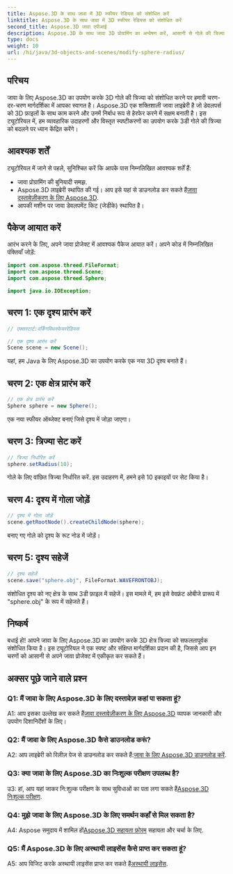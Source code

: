 ```yaml
---
title: Aspose.3D के साथ जावा में 3D स्फीयर रेडियस को संशोधित करें
linktitle: Aspose.3D के साथ जावा में 3D स्फीयर रेडियस को संशोधित करें
second_title: Aspose.3D जावा एपीआई
description: Aspose.3D के साथ जावा 3D प्रोग्रामिंग का अन्वेषण करें, आसानी से गोले की त्रिज्या को संशोधित करें। निर्बाध 3डी विकास अनुभव के लिए अभी डाउनलोड करें।
type: docs
weight: 10
url: /hi/java/3d-objects-and-scenes/modify-sphere-radius/
---
```

## परिचय

जावा के लिए Aspose.3D का उपयोग करके 3D गोले की त्रिज्या को संशोधित करने पर हमारी चरण-दर-चरण मार्गदर्शिका में आपका स्वागत है। Aspose.3D एक शक्तिशाली जावा लाइब्रेरी है जो डेवलपर्स को 3D फ़ाइलों के साथ काम करने और उनमें निर्बाध रूप से हेरफेर करने में सक्षम बनाती है। इस ट्यूटोरियल में, हम व्यावहारिक उदाहरणों और विस्तृत स्पष्टीकरणों का उपयोग करके 3डी गोले की त्रिज्या को बदलने पर ध्यान केंद्रित करेंगे।

## आवश्यक शर्तें

ट्यूटोरियल में जाने से पहले, सुनिश्चित करें कि आपके पास निम्नलिखित आवश्यक शर्तें हैं:

- जावा प्रोग्रामिंग की बुनियादी समझ.
-  Aspose.3D लाइब्रेरी स्थापित की गई। आप इसे यहां से डाउनलोड कर सकते हैं[जावा दस्तावेज़ीकरण के लिए Aspose.3D](https://reference.aspose.com/3d/java/).
- आपकी मशीन पर जावा डेवलपमेंट किट (जेडीके) स्थापित है।

## पैकेज आयात करें

आरंभ करने के लिए, अपने जावा प्रोजेक्ट में आवश्यक पैकेज आयात करें। अपने कोड में निम्नलिखित पंक्तियाँ जोड़ें:

```java
import com.aspose.threed.FileFormat;
import com.aspose.threed.Scene;
import com.aspose.threed.Sphere;

import java.io.IOException;
```

## चरण 1: एक दृश्य प्रारंभ करें

```java
// एक्सस्टार्ट:वर्किंगविथस्फेयररेडियस

// एक दृश्य आरंभ करें
Scene scene = new Scene();
```

यहां, हम Java के लिए Aspose.3D का उपयोग करके एक नया 3D दृश्य बनाते हैं।

## चरण 2: एक क्षेत्र प्रारंभ करें

```java
// एक क्षेत्र प्रारंभ करें
Sphere sphere = new Sphere();
```

एक नया स्फीयर ऑब्जेक्ट बनाएं जिसे दृश्य में जोड़ा जाएगा।

## चरण 3: त्रिज्या सेट करें

```java
// त्रिज्या निर्धारित करें
sphere.setRadius(10);
```

गोले के लिए वांछित त्रिज्या निर्धारित करें. इस उदाहरण में, हमने इसे 10 इकाइयों पर सेट किया है।

## चरण 4: दृश्य में गोला जोड़ें

```java
// दृश्य में गोला जोड़ें
scene.getRootNode().createChildNode(sphere);
```

बनाए गए गोले को दृश्य के रूट नोड में जोड़ें।

## चरण 5: दृश्य सहेजें

```java
// दृश्य सहेजें
scene.save("sphere.obj", FileFormat.WAVEFRONTOBJ);
```

संशोधित दृश्य को नए क्षेत्र के साथ 3डी फ़ाइल में सहेजें। इस मामले में, हम इसे वेवफ्रंट ओबीजे प्रारूप में "sphere.obj" के रूप में सहेजते हैं।

## निष्कर्ष

बधाई हो! आपने जावा के लिए Aspose.3D का उपयोग करके 3D क्षेत्र त्रिज्या को सफलतापूर्वक संशोधित किया है। इस ट्यूटोरियल ने एक स्पष्ट और संक्षिप्त मार्गदर्शिका प्रदान की है, जिससे आप इन चरणों को आसानी से अपने जावा प्रोजेक्ट में एकीकृत कर सकते हैं।

## अक्सर पूछे जाने वाले प्रश्न

### Q1: मैं जावा के लिए Aspose.3D के लिए दस्तावेज़ कहां पा सकता हूं?

 A1: आप इसका उल्लेख कर सकते हैं[जावा दस्तावेज़ीकरण के लिए Aspose.3D](https://reference.aspose.com/3d/java/) व्यापक जानकारी और उपयोग दिशानिर्देशों के लिए।

### Q2: मैं जावा के लिए Aspose.3D कैसे डाउनलोड करूं?

 A2: आप लाइब्रेरी को रिलीज़ पेज से डाउनलोड कर सकते हैं:[जावा के लिए Aspose.3D डाउनलोड करें](https://releases.aspose.com/3d/java/).

### Q3: क्या जावा के लिए Aspose.3D का निःशुल्क परीक्षण उपलब्ध है?

 उ3: हां, आप यहां जाकर नि:शुल्क परीक्षण के साथ सुविधाओं का पता लगा सकते हैं[Aspose.3D निःशुल्क परीक्षण](https://releases.aspose.com/).

### Q4: मुझे जावा के लिए Aspose.3D के लिए समर्थन कहाँ से मिल सकता है?

 A4: Aspose समुदाय में शामिल हों[Aspose.3D सहायता फ़ोरम](https://forum.aspose.com/c/3d/18) सहायता और चर्चा के लिए.

### Q5: मैं Aspose.3D के लिए अस्थायी लाइसेंस कैसे प्राप्त कर सकता हूं?

 A5: आप विजिट करके अस्थायी लाइसेंस प्राप्त कर सकते हैं[अस्थायी लाइसेंस](https://purchase.aspose.com/temporary-license/).